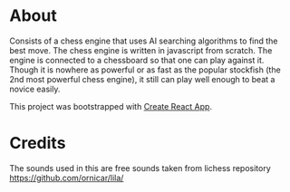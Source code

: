 # About
Consists of a chess engine that uses AI searching algorithms to find the best move. The chess engine is written in javascript from scratch. The engine is connected to a chessboard so that one can play against it. Though it is nowhere as powerful or as fast as the popular stockfish (the 2nd most powerful chess engine), it still can play well enough to beat a novice easily.

This project was bootstrapped with [Create React App](https://github.com/facebook/create-react-app).

# Credits
The sounds used in this are free sounds taken from lichess repository https://github.com/ornicar/lila/
